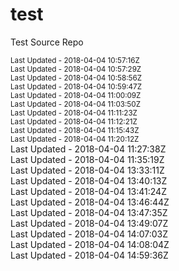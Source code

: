 # test
Test Source Repo
<div><small>Last Updated - 2018-04-04 10:57:16Z</small></div>
<div><small>Last Updated - 2018-04-04 10:57:29Z</small></div>
<div><small>Last Updated - 2018-04-04 10:58:56Z</small></div>
<div><small>Last Updated - 2018-04-04 10:59:47Z</small></div>
<div><small>Last Updated - 2018-04-04 11:00:09Z</small></div>
<div><small>Last Updated - 2018-04-04 11:03:50Z</small></div>
<div><small>Last Updated - 2018-04-04 11:11:23Z</small></div>
<div><small>Last Updated - 2018-04-04 11:12:21Z</small></div>
<div><small>Last Updated - 2018-04-04 11:15:43Z</small></div>
<div><small>Last Updated - 2018-04-04 11:20:12Z</small></div>
<div>Last Updated - 2018-04-04 11:27:38Z</div>
<div>Last Updated - 2018-04-04 11:35:19Z</div>
<div>Last Updated - 2018-04-04 13:33:11Z</div>
<div>Last Updated - 2018-04-04 13:40:13Z</div>
<div>Last Updated - 2018-04-04 13:41:24Z</div>
<div>Last Updated - 2018-04-04 13:46:44Z</div>
<div>Last Updated - 2018-04-04 13:47:35Z</div>
<div>Last Updated - 2018-04-04 13:49:07Z</div>
<div>Last Updated - 2018-04-04 14:07:03Z</div>
<div>Last Updated - 2018-04-04 14:08:04Z</div>

<div>Last Updated - 2018-04-04 14:59:36Z</div>
